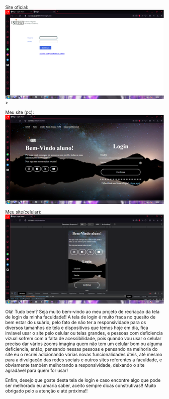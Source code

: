 Site oficial:
!['Tela de login do site oficial'](./imgs/SIGA-OficialLogin.png)>

Meu site (pc):
!['Como fica a tela de login do site que desenvolvi (pelo PC)'](./imgs/SIGA-PC.png)

Meu site(celular):
!['É como fica a tela de login pelo celular'](./imgs/SIGA-Celular.png)

Olá! Tudo bem? Seja muito bem-vindo ao meu projeto de recriação da tela de login da minha faculdade!!
A tela de login é muito fraca no quesito de bem estar do usuário, pelo fato de não ter a responsividade para os diversos tamanhos de tela e dispositivos que temos hoje em dia, fica inviavel usar o site pelo celular ou telas grandes, e pessoas com deficiencia vizual sofrem com a falta de acessibilidade, pois quando vou usar o celular preciso dar vários zooms imagina quem não tem um celular bom ou alguma deficiencia, então, pensando nessas pessoas e pensando na melhoria do site eu o recriei adicionando várias novas funcionalidades úteis, até mesmo para a divulgação das redes sociais e outros sites referentes a faculdade, e obviamente também melhorando a responsividade, deixando o site agradável para quem for usar!

Enfim, desejo que goste desta tela de login e caso encontre algo que pode ser melhorado eu amaria saber, aceito sempre dicas construtivas!!
Muito obrigado pelo a atenção e até próxima!!